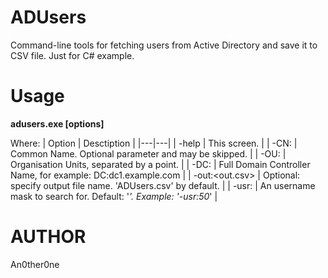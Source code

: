 # ADUsers

Command-line tools for fetching users from Active Directory and save it to CSV file. Just for C# example.

# Usage

**adusers.exe [options]**

Where:
| Option | Desctiption |
|---|---|
| -help | This screen. |
| -CN: | Common Name. Optional parameter and may be skipped. |
| -OU: | Organisation Units, separated by a point. |
| -DC: | Full Domain Controller Name, for example: DC:dc1.example.com |
| -out:<out.csv> | Optional: specify output file name. 'ADUsers.csv' by default. |
| -usr:<mask> | An username mask to search for. Default: '*'. Example: '-usr:50*' |

# AUTHOR
   An0ther0ne

